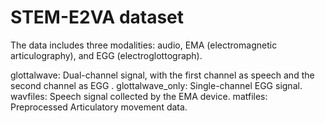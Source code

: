# STEM-E2VA dataset
The data includes three modalities: audio, EMA (electromagnetic articulography), and EGG (electroglottograph).

glottalwave: Dual-channel signal, with the first channel as speech and the second channel as EGG .
glottalwave_only: Single-channel EGG signal.
wavfiles: Speech signal collected by the EMA  device.
matfiles: Preprocessed Articulatory movement data.
